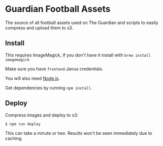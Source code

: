 Guardian Football Assets
========================

The source of all football assets used on The Guardian and scripts to easily compress and upload them to s3.

## Install

This requires ImageMagick, if you don't have it install with `brew install imagemagick`

Make sure you have `frontend` Janus credentials.

You will also need [Node.js](https://nodejs.org).

Get dependencies by running `npm install`. 

## Deploy

Compress images and deploy to s3:

```bash
$ npm run deploy
```

This can take a minute or two. Results won't be seen immediately due to caching.
